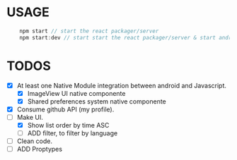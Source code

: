 # USAGE

```javascript
    npm start // start the react packager/server
    npm start:dev // start start the react packager/server & start android simulator
```

# TODOS

- [x] At least one Native Module integration between android and Javascript.
  - [x] ImageView UI native componente
  - [x] Shared preferences system native componente
- [x] Consume github API (my profile).
- [ ] Make UI.
  - [x] Show list order by time ASC
  - [ ] ADD filter, to filter by language
- [ ] Clean code.
- [ ] ADD Proptypes
